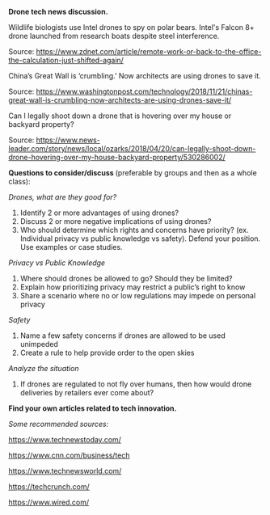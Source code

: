 <b> Drone tech news discussion. </b>

Wildlife biologists use Intel drones to spy on polar bears.
Intel's Falcon 8+ drone launched from research boats despite steel interference.

Source: https://www.zdnet.com/article/remote-work-or-back-to-the-office-the-calculation-just-shifted-again/ 

China’s Great Wall is ‘crumbling.’ Now architects are using drones to save it.

Source: https://www.washingtonpost.com/technology/2018/11/21/chinas-great-wall-is-crumbling-now-architects-are-using-drones-save-it/ 

Can I legally shoot down a drone that is hovering over my house or backyard property?

Source: https://www.news-leader.com/story/news/local/ozarks/2018/04/20/can-legally-shoot-down-drone-hovering-over-my-house-backyard-property/530286002/ 

<b> Questions to consider/discuss </b> (preferable by groups and then as a whole class):

<i> Drones, what are they good for? </i>
1.	Identify 2 or more advantages of using drones?
2.	Discuss 2 or more negative implications of using drones?
3.	Who should determine which rights and concerns have priority? (ex. Individual privacy vs public knowledge vs safety). Defend your position. Use examples or case studies.

<i> Privacy vs Public Knowledge </i>
1.	Where should drones be allowed to go? Should they be limited?
2.	Explain how prioritizing privacy may restrict a public’s right to know
3.	Share a scenario where no or low regulations may impede on personal privacy

<i> Safety </i>
1.	Name a few safety concerns if drones are allowed to be used unimpeded
2.	Create a rule to help provide order to the open skies

<i> Analyze the situation </i>
1.	If drones are regulated to not fly over humans, then how would drone deliveries by retailers ever come about?

<b> Find your own articles related to tech innovation. </b>
	
 <i> Some recommended sources: </i>

https://www.technewstoday.com/ 

https://www.cnn.com/business/tech 

https://www.technewsworld.com/ 

https://techcrunch.com/ 

https://www.wired.com/ 

